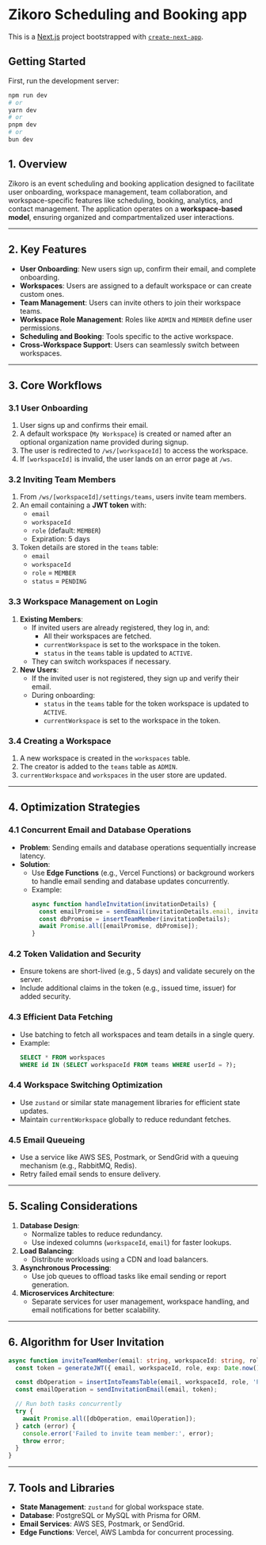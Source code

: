 # Zikoro Scheduling and Booking app

This is a [Next.js](https://nextjs.org) project bootstrapped with [`create-next-app`](https://nextjs.org/docs/app/api-reference/cli/create-next-app).

## Getting Started

First, run the development server:

```bash
npm run dev
# or
yarn dev
# or
pnpm dev
# or
bun dev
```

## **1. Overview**
Zikoro is an event scheduling and booking application designed to facilitate user onboarding, workspace management, team collaboration, and workspace-specific features like scheduling, booking, analytics, and contact management. The application operates on a **workspace-based model**, ensuring organized and compartmentalized user interactions.

---

## **2. Key Features**
- **User Onboarding**: New users sign up, confirm their email, and complete onboarding.
- **Workspaces**: Users are assigned to a default workspace or can create custom ones.
- **Team Management**: Users can invite others to join their workspace teams.
- **Workspace Role Management**: Roles like `ADMIN` and `MEMBER` define user permissions.
- **Scheduling and Booking**: Tools specific to the active workspace.
- **Cross-Workspace Support**: Users can seamlessly switch between workspaces.

---

## **3. Core Workflows**

### **3.1 User Onboarding**
1. User signs up and confirms their email.
2. A default workspace (`My Workspace`) is created or named after an optional organization name provided during signup.
3. The user is redirected to `/ws/[workspaceId]` to access the workspace.
4. If `[workspaceId]` is invalid, the user lands on an error page at `/ws`.

### **3.2 Inviting Team Members**
1. From `/ws/[workspaceId]/settings/teams`, users invite team members.
2. An email containing a **JWT token** with:
   - `email`
   - `workspaceId`
   - `role` (default: `MEMBER`)
   - Expiration: 5 days
3. Token details are stored in the `teams` table:
   - `email`
   - `workspaceId`
   - `role` = `MEMBER`
   - `status` = `PENDING`

### **3.3 Workspace Management on Login**
1. **Existing Members**:
   - If invited users are already registered, they log in, and:
     - All their workspaces are fetched.
     - `currentWorkspace` is set to the workspace in the token.
     - `status` in the `teams` table is updated to `ACTIVE`.
   - They can switch workspaces if necessary.
2. **New Users**:
   - If the invited user is not registered, they sign up and verify their email.
   - During onboarding:
     - `status` in the `teams` table for the token workspace is updated to `ACTIVE`.
     - `currentWorkspace` is set to the workspace in the token.

### **3.4 Creating a Workspace**
1. A new workspace is created in the `workspaces` table.
2. The creator is added to the `teams` table as `ADMIN`.
3. `currentWorkspace` and `workspaces` in the user store are updated.

---

## **4. Optimization Strategies**

### **4.1 Concurrent Email and Database Operations**
- **Problem**: Sending emails and database operations sequentially increase latency.
- **Solution**:
  - Use **Edge Functions** (e.g., Vercel Functions) or background workers to handle email sending and database updates concurrently.
  - Example:
    ```typescript
    async function handleInvitation(invitationDetails) {
      const emailPromise = sendEmail(invitationDetails.email, invitationDetails.jwt);
      const dbPromise = insertTeamMember(invitationDetails);
      await Promise.all([emailPromise, dbPromise]);
    }
    ```

### **4.2 Token Validation and Security**
- Ensure tokens are short-lived (e.g., 5 days) and validate securely on the server.
- Include additional claims in the token (e.g., issued time, issuer) for added security.

### **4.3 Efficient Data Fetching**
- Use batching to fetch all workspaces and team details in a single query.
- Example:
  ```sql
  SELECT * FROM workspaces 
  WHERE id IN (SELECT workspaceId FROM teams WHERE userId = ?);
  ```

### **4.4 Workspace Switching Optimization**
- Use `zustand` or similar state management libraries for efficient state updates.
- Maintain `currentWorkspace` globally to reduce redundant fetches.

### **4.5 Email Queueing**
- Use a service like AWS SES, Postmark, or SendGrid with a queuing mechanism (e.g., RabbitMQ, Redis).
- Retry failed email sends to ensure delivery.

---

## **5. Scaling Considerations**

1. **Database Design**:
   - Normalize tables to reduce redundancy.
   - Use indexed columns (`workspaceId`, `email`) for faster lookups.
2. **Load Balancing**:
   - Distribute workloads using a CDN and load balancers.
3. **Asynchronous Processing**:
   - Use job queues to offload tasks like email sending or report generation.
4. **Microservices Architecture**:
   - Separate services for user management, workspace handling, and email notifications for better scalability.

---

## **6. Algorithm for User Invitation**
```typescript
async function inviteTeamMember(email: string, workspaceId: string, role: string = 'MEMBER') {
  const token = generateJWT({ email, workspaceId, role, exp: Date.now() + 5 * 24 * 60 * 60 * 1000 });

  const dbOperation = insertIntoTeamsTable(email, workspaceId, role, 'PENDING');
  const emailOperation = sendInvitationEmail(email, token);

  // Run both tasks concurrently
  try {
    await Promise.all([dbOperation, emailOperation]);
  } catch (error) {
    console.error('Failed to invite team member:', error);
    throw error;
  }
}
```

---

## **7. Tools and Libraries**
- **State Management**: `zustand` for global workspace state.
- **Database**: PostgreSQL or MySQL with Prisma for ORM.
- **Email Services**: AWS SES, Postmark, or SendGrid.
- **Edge Functions**: Vercel, AWS Lambda for concurrent processing.

